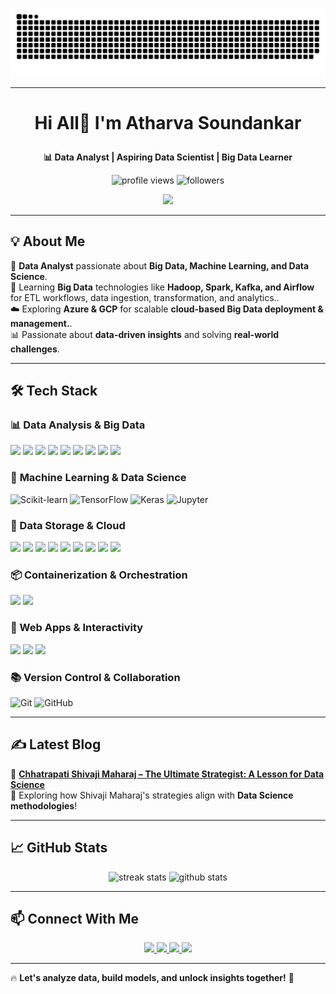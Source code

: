 <p align="center">
  <img src="https://raw.githubusercontent.com/Platane/snk/output/github-contribution-grid-snake.svg" alt="snake game" />
</p>

---

# <p align="center">Hi All👋 I'm Atharva Soundankar</p>

<p align="center">
  <strong>📊 Data Analyst | Aspiring Data Scientist | Big Data Learner</strong>
</p>

<p align="center">
  <img src="https://komarev.com/ghpvc/?username=mercydeez&label=Profile%20Views&color=0e75b6&style=flat" alt="profile views" />
  <img src="https://img.shields.io/github/followers/mercydeez?label=Followers&style=social" alt="followers" />
</p>

<p align="center">
  <img src="https://readme-typing-svg.herokuapp.com?size=26&color=4CAF50&center=true&vCenter=true&width=700&lines=Welcome+to+my+GitHub+profile!;Big+Data+%7C+ML+%7C+Power+BI+%7C+Python+%7C+Gen+AI;Let's+explore+data+and+innovate+together!" />
</p>

---

## 💡 About Me  
💼 **Data Analyst** passionate about **Big Data, Machine Learning, and Data Science**.  
🚀 Learning **Big Data** technologies like **Hadoop, Spark, Kafka, and Airflow** for ETL workflows, data ingestion, transformation, and analytics..  
☁️ Exploring **Azure & GCP** for scalable **cloud-based Big Data deployment & management.**.  
📊 Passionate about **data-driven insights** and solving **real-world challenges**.  

---

## 🛠 Tech Stack  
### 📊 Data Analysis & Big Data  
<img src="https://img.shields.io/badge/Python-3776AB?style=for-the-badge&logo=python&logoColor=white"> <img src="https://img.shields.io/badge/Pandas-150458?style=for-the-badge&logo=pandas&logoColor=white"> <img src="https://img.shields.io/badge/NumPy-013243?style=for-the-badge&logo=numpy&logoColor=white"> <img src="https://img.shields.io/badge/Hadoop-FFCC00?style=for-the-badge&logo=apachehadoop&logoColor=black"> <img src="https://img.shields.io/badge/Apache%20Spark-E25A1C?style=for-the-badge&logo=apachespark&logoColor=white"> <img src="https://img.shields.io/badge/Apache%20Kafka-231F20?style=for-the-badge&logo=apachekafka&logoColor=white"> <img src="https://img.shields.io/badge/Apache%20Hive-FDEE21?style=for-the-badge&logo=apachehive&logoColor=black"> <img src="https://img.shields.io/badge/Apache%20HBase-EE0000?style=for-the-badge&logo=apachehbase&logoColor=white"> <img src="https://img.shields.io/badge/YARN-009639?style=for-the-badge&logo=yarn&logoColor=white"> 

### 🧠 **Machine Learning & Data Science**  
![Scikit-learn](https://img.shields.io/badge/Scikit_learn-F7931E?style=for-the-badge&logo=scikit-learn&logoColor=white) ![TensorFlow](https://img.shields.io/badge/TensorFlow-FF6F00?style=for-the-badge&logo=tensorflow&logoColor=white) ![Keras](https://img.shields.io/badge/Keras-D00000?style=for-the-badge&logo=keras&logoColor=white) ![Jupyter](https://img.shields.io/badge/Jupyter-F37626?style=for-the-badge&logo=jupyter&logoColor=white)

### 💾 Data Storage & Cloud  
<img src="https://img.shields.io/badge/Amazon%20S3-569A31?style=for-the-badge&logo=amazons3&logoColor=white"> <img src="https://img.shields.io/badge/SQL-4479A1?style=for-the-badge&logo=sqlite&logoColor=white"> <img src="https://img.shields.io/badge/PostgreSQL-336791?style=for-the-badge&logo=postgresql&logoColor=white"> <img src="https://img.shields.io/badge/Amazon%20Redshift-8C4FFF?style=for-the-badge&logo=amazonredshift&logoColor=white"> <img src="https://img.shields.io/badge/MySQL-4479A1?style=for-the-badge&logo=mysql&logoColor=white"> <img src="https://img.shields.io/badge/MongoDB-47A248?style=for-the-badge&logo=mongodb&logoColor=white"> <img src="https://img.shields.io/badge/Snowflake-00A9E0?style=for-the-badge&logo=snowflake&logoColor=white"> <img src="https://img.shields.io/badge/Azure-0089D6?style=for-the-badge&logo=microsoftazure&logoColor=white"> <img src="https://img.shields.io/badge/Google%20Cloud-4285F4?style=for-the-badge&logo=googlecloud&logoColor=white">  

### 📦 Containerization & Orchestration  
<img src="https://img.shields.io/badge/Apache%20Airflow-017CEE?style=for-the-badge&logo=apacheairflow&logoColor=white"> <img src="https://img.shields.io/badge/Docker-2496ED?style=for-the-badge&logo=docker&logoColor=white">  

### 🚀 Web Apps & Interactivity  
<img src="https://img.shields.io/badge/Streamlit-FF4B4B?style=for-the-badge&logo=streamlit&logoColor=white"> <img src="https://img.shields.io/badge/Flask-000000?style=for-the-badge&logo=flask&logoColor=white"> <img src="https://img.shields.io/badge/Netlify-00C7B7?style=for-the-badge&logo=netlify&logoColor=white">  

### 📚 **Version Control & Collaboration**  
![Git](https://img.shields.io/badge/Git-F05032?style=for-the-badge&logo=git&logoColor=white) ![GitHub](https://img.shields.io/badge/GitHub-181717?style=for-the-badge&logo=github&logoColor=white)


---

## ✍️ Latest Blog  
🚀 **[Chhatrapati Shivaji Maharaj – The Ultimate Strategist: A Lesson for Data Science](https://medium.com/@atharva3895/chhatrapati-shivaji-maharaj-the-ultimate-strategist-a-lesson-for-data-science-5ddcc18d18de)**  
📖 Exploring how Shivaji Maharaj's strategies align with **Data Science methodologies**!  

---

## 📈 GitHub Stats  
<p align="center">
  <img src="https://github-readme-streak-stats.herokuapp.com/?user=mercydeez&theme=tokyonight" alt="streak stats" />
  <img src="https://github-readme-stats.vercel.app/api?username=mercydeez&show_icons=true&theme=tokyonight" alt="github stats" />
</p>

---

## 📫 Connect With Me  

<p align="center">
  <a href="https://www.linkedin.com/in/atharva-soundankar/" target="_blank" rel="noopener noreferrer">
    <img src="https://img.shields.io/badge/-LinkedIn-0A66C2?style=for-the-badge&logo=linkedin&logoColor=white">
  </a>
  <a href="https://x.com/Atharva3895" target="_blank" rel="noopener noreferrer">
    <img src="https://img.shields.io/badge/-Twitter-1D9BF0?style=for-the-badge&logo=twitter&logoColor=white">
  </a>
  <a href="mailto:atharva3895@gmail.com">
    <img src="https://img.shields.io/badge/-Email-EA4335?style=for-the-badge&logo=gmail&logoColor=white">
  </a>
  <a href="https://asoundankar.netlify.app/" target="_blank" rel="noopener noreferrer">
    <img src="https://img.shields.io/badge/-Portfolio-00C7B7?style=for-the-badge&logo=netlify&logoColor=white">
  </a>
</p>

---

🔥 **Let's analyze data, build models, and unlock insights together!** 🚀

